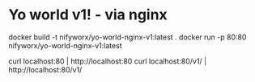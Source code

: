 Yo world v1! - via nginx
=================

docker build -t nifyworx/yo-world-nginx-v1:latest .
docker run -p 80:80 nifyworx/yo-world-nginx-v1:latest

curl localhost:80 | http://localhost:80
curl localhost:80/v1/ | http://localhost:80/v1/

